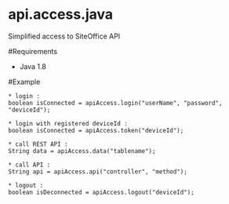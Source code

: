 # api.access.java

Simplified access to SiteOffice API

#Requirements

* Java 1.8

#Example
```
* login :
boolean isConnected = apiAccess.login("userName", "password", "deviceId");

* login with registered deviceId :
boolean isConnected = apiAccess.token("deviceId");

* call REST API :
String data = apiAccess.data("tablename");

* call API :
String api = apiAccess.api("controller", "method");

* logout :
boolean isDeconnected = apiAccess.logout("deviceId");
```